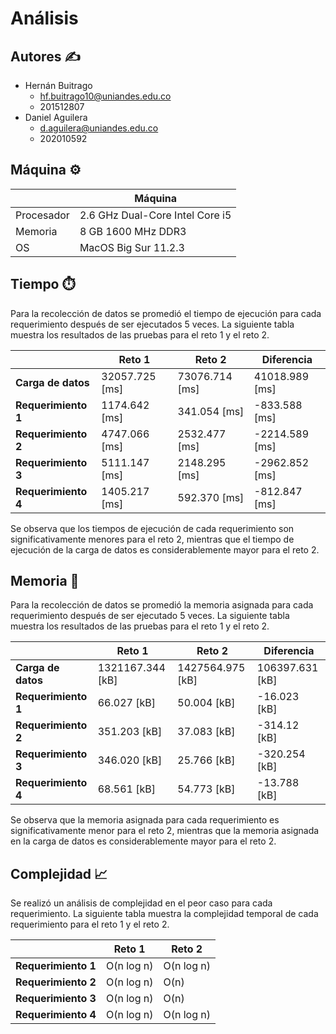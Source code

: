 # Análisis

## Autores :writing_hand:
* Hernán Buitrago
  * hf.buitrago10@uniandes.edu.co
  * 201512807
* Daniel Aguilera
  * d.aguilera@uniandes.edu.co
  * 202010592

## Máquina :gear:

| | Máquina |
| --- | --- |
| Procesador | 2.6 GHz Dual-Core Intel Core i5 |
| Memoria | 8 GB 1600 MHz DDR3 |
| OS | MacOS Big Sur 11.2.3 |

## Tiempo :stopwatch:
Para la recolección de datos se promedió el tiempo de ejecución para cada requerimiento después de ser ejecutados 5 veces. La siguiente tabla muestra los resultados de las pruebas para el reto 1 y el reto 2.

|  | Reto 1 | Reto 2 | Diferencia |
| --- | --- | --- | --- |
| __Carga de datos__ | 32057.725 [ms] | 73076.714 [ms] | 41018.989 [ms] |
| __Requerimiento 1__ | 1174.642 [ms] | 341.054 [ms] | -833.588 [ms] |
| __Requerimiento 2__ | 4747.066 [ms] | 2532.477 [ms] | -2214.589 [ms] |
| __Requerimiento 3__ | 5111.147 [ms] | 2148.295 [ms] | -2962.852 [ms] |
| __Requerimiento 4__ | 1405.217 [ms] | 592.370 [ms] | -812.847 [ms] |

Se observa que los tiempos de ejecución de cada requerimiento son significativamente menores para el reto 2, mientras que el tiempo de ejecución de la carga de datos es considerablemente mayor para el reto 2.

## Memoria :file_folder:
Para la recolección de datos se promedió la memoria asignada para cada requerimiento después de ser ejecutado 5 veces. La siguiente tabla muestra los resultados de las pruebas para el reto 1 y el reto 2.

|  | Reto 1 | Reto 2 | Diferencia |
| --- | --- | --- | --- |
| __Carga de datos__ | 1321167.344 [kB] | 1427564.975 [kB] | 106397.631 [kB] |
| __Requerimiento 1__ | 66.027 [kB] | 50.004 [kB] | -16.023 [kB] |
| __Requerimiento 2__ | 351.203 [kB] | 37.083 [kB] | -314.12 [kB] |
| __Requerimiento 3__ | 346.020 [kB] | 25.766 [kB] | -320.254 [kB] |
| __Requerimiento 4__ | 68.561 [kB] | 54.773 [kB] | -13.788 [kB] |

Se observa que la memoria asignada para cada requerimiento es significativamente menor para el reto 2, mientras que la memoria asignada en la carga de datos es considerablemente mayor para el reto 2.

## Complejidad :chart_with_upwards_trend:
Se realizó un análisis de complejidad en el peor caso para cada requerimiento. La siguiente tabla muestra la complejidad temporal de cada requerimiento para el reto 1 y el reto 2.

|  | Reto 1 | Reto 2 |
| --- | --- | --- |
| __Requerimiento 1__ | O(n log n) | O(n log n) |
| __Requerimiento 2__ | O(n log n) | O(n) |
| __Requerimiento 3__ | O(n log n) | O(n) |
| __Requerimiento 4__ | O(n log n) | O(n log n) |

